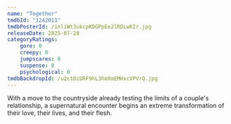 ```yaml
---
name: "Together"
tmdbId: "1242011"
tmdbPosterId: /inliWt3ukcpKDGPpEe2lRDLwK2r.jpg
releaseDate: 2025-07-28
categoryRatings:
    gore: 0
    creepy: 0
    jumpscares: 0
    suspense: 0
    psychological: 0
tmdbBackdropId: /u2ctOiURF9hL3hmXmEMHxcVPVrQ.jpg
---
```

With a move to the countryside already testing the limits of a couple's relationship, a supernatural encounter begins an extreme transformation of their love, their lives, and their flesh.
